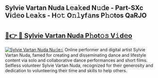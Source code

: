 ## Sylvie Vartan Nuda L𝚎a𝚔ed N𝚞𝚍e - Part-SXc Vi𝚍𝚎o L𝚎a𝚔s - H𝚘𝚝 O𝚗𝚕yf𝚊ns P𝚑𝚘tos QaRJO

# <h2><a href="http://kfelwl.oniu.top/?m=Sylvie+Vartan+Nuda">🔗👉 🔴 Sylvie Vartan Nuda P𝚑ot𝚘𝚜 V𝚒d𝚎o</a></h2>

[![Sylvie Vartan Nuda Nu𝚍e𝚜](https://i.imgur.com/0qMVB7G.gif)](http://kfelwl.oniu.top/?m=Sylvie+Vartan+Nuda)
Online performer and digital artist Sylvie Vartan Nuda, famed for creating and disseminating dance and lifestyle content via solo and collaborative dance performances and short films. Selfless volunteer Sylvie Vartan Nuda, recognized for their generosity and dedication to volunteering their time and skills to help others.  
